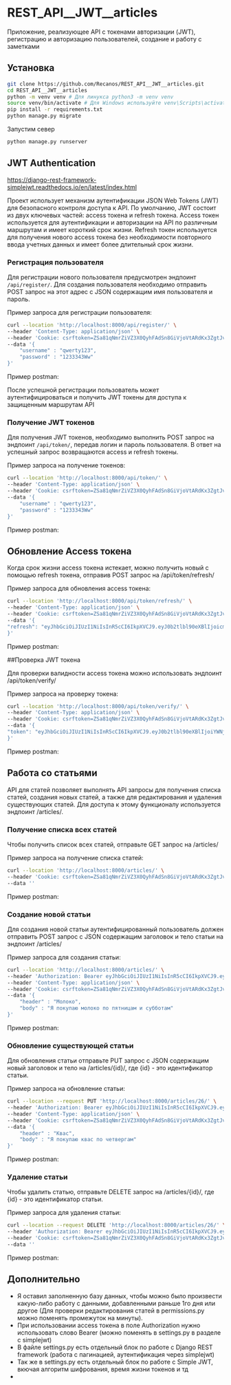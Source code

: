 # REST_API__JWT__articles
Приложение, реализующее API с токенами авторизации (JWT), регистрацию и авторизацию пользователей, создание и работу с заметками

## Установка

```bash
git clone https://github.com/Recanos/REST_API__JWT__articles.git
cd REST_API__JWT__articles
python -m venv venv # Для линукса python3 -m venv venv
source venv/bin/activate # Для Windows используйте venv\Scripts\activate
pip install -r requirements.txt
python manage.py migrate
```
Запустим север

```bash
python manage.py runserver
```

## JWT Authentication

https://django-rest-framework-simplejwt.readthedocs.io/en/latest/index.html

Проект использует механизм аутентификации JSON Web Tokens (JWT) для безопасного контроля доступа к API. По умолчанию, JWT состоит из двух ключевых частей: access токена и refresh токена. Access токен используется для аутентификации и авторизации на API по различным маршрутам и имеет короткий срок жизни. Refresh токен используется для получения нового access токена без необходимости повторного ввода учетных данных и имеет более длительный срок жизни. 

### Регистрация пользователя

Для регистрации нового пользователя предусмотрен эндпоинт `/api/register/`. Для создания пользователя необходимо отправить POST запрос на этот адрес с JSON содержащим имя пользователя и пароль.

Пример запроса для регистрации пользователя:

```bash
curl --location 'http://localhost:8000/api/register/' \
--header 'Content-Type: application/json' \
--header 'Cookie: csrftoken=ZSa81qNmrZiVZ3X0QyhFAdSn8GiVjoVtARdKx3ZgtJvxxHmWjqJxR1U7gMUOOCTR' \
--data '{
    "username" : "qwerty123",
    "password" : "1233343Ww"
}'
```
Пример postman:


После успешной регистрации пользователь может аутентифицироваться и получить JWT токены для доступа к защищенным маршрутам API

### Получение JWT токенов

Для получения JWT токенов, необходимо выполнить POST запрос на эндпоинт `/api/token/`, передав логин и пароль пользователя. В ответ на успешный запрос возвращаются access и refresh токены.

Пример запроса на получение токенов:

```bash
curl --location 'http://localhost:8000/api/token/' \
--header 'Content-Type: application/json' \
--header 'Cookie: csrftoken=ZSa81qNmrZiVZ3X0QyhFAdSn8GiVjoVtARdKx3ZgtJvxxHmWjqJxR1U7gMUOOCTR' \
--data '{
    "username" : "qwerty123",
    "password" : "1233343Ww"
}'
```
Пример postman:

## Обновление Access токена

Когда срок жизни access токена истекает, можно получить новый с помощью refresh токена, отправив POST запрос на /api/token/refresh/

Пример запроса для обновления access токена:

```bash
curl --location 'http://localhost:8000/api/token/refresh/' \
--header 'Content-Type: application/json' \
--header 'Cookie: csrftoken=ZSa81qNmrZiVZ3X0QyhFAdSn8GiVjoVtARdKx3ZgtJvxxHmWjqJxR1U7gMUOOCTR' \
--data '{
"refresh": "eyJhbGciOiJIUzI1NiIsInR5cCI6IkpXVCJ9.eyJ0b2tlbl90eXBlIjoicmVmcmVzaCIsImV4cCI6MTcxNDM5NTQwOSwiaWF0IjoxNzE0MzA5MDA5LCJqdGkiOiI2NGY5OTg0ZjMxZjg0NDhhOGJlY2RmZTE1NGU0MjYxZiIsInVzZXJfaWQiOjEzfQ.evvXfOXvINEv6guaGgMJWJWkbK20uT6g-S8tko45xoA"
}'
```
Пример postman:

##Проверка JWT токена

Для проверки валидности access токена можно использовать эндпоинт /api/token/verify/

Пример запроса на проверку токена:

```bash
curl --location 'http://localhost:8000/api/token/verify/' \
--header 'Content-Type: application/json' \
--header 'Cookie: csrftoken=ZSa81qNmrZiVZ3X0QyhFAdSn8GiVjoVtARdKx3ZgtJvxxHmWjqJxR1U7gMUOOCTR' \
--data '{
"token": "eyJhbGciOiJIUzI1NiIsInR5cCI6IkpXVCJ9.eyJ0b2tlbl90eXBlIjoiYWNjZXNzIiwiZXhwIjoxNzE0MzA5Mzg3LCJpYXQiOjE3MTQzMDkwMDksImp0aSI6IjllYjQ4OGE3YmMyZDQ1MGE4MzdjOTYyYTExYWQwOTg1IiwidXNlcl9pZCI6MTN9.EvxxzXrZ2nyaxWk3vQLMZQOwIIHxIC63And9xnA5xew"
}'
```
Пример postman:

## Работа со статьями
API для статей позволяет выполнять API запросы для получения списка статей, создания новых статей, а также для редактирования и удаления существующих статей. Для доступа к этому функционалу используется эндпоинт /articles/.

### Получение списка всех статей

Чтобы получить список всех статей, отправьте GET запрос на /articles/

Пример запроса на получение списка статей:

```bash
curl --location 'http://localhost:8000/articles/' \
--header 'Cookie: csrftoken=ZSa81qNmrZiVZ3X0QyhFAdSn8GiVjoVtARdKx3ZgtJvxxHmWjqJxR1U7gMUOOCTR' \
--data ''
```
Пример postman:

### Создание новой статьи

Для создания новой статьи аутентифицированный пользователь должен отправить POST запрос с JSON содержащим заголовок и тело статьи на эндпоинт /articles/

Пример запроса для создания статьи:

```bash
curl --location 'http://localhost:8000/articles/' \
--header 'Authorization: Bearer eyJhbGciOiJIUzI1NiIsInR5cCI6IkpXVCJ9.eyJ0b2tlbl90eXBlIjoiYWNjZXNzIiwiZXhwIjoxNzE0MzA5NzU4LCJpYXQiOjE3MTQzMDk0NTgsImp0aSI6IjBhMjAzZDczMWVjZjRlNDA5ZTNmYzRhMWQ2ZGExNmI4IiwidXNlcl9pZCI6MTN9.80Q-xVsoOl6xbmMieSjRPl8Paj83VVu9DGn1VPUxdlA' \
--header 'Content-Type: application/json' \
--header 'Cookie: csrftoken=ZSa81qNmrZiVZ3X0QyhFAdSn8GiVjoVtARdKx3ZgtJvxxHmWjqJxR1U7gMUOOCTR' \
--data '{
    "header" : "Молоко",
    "body" : "Я покупаю молоко по пятницам и субботам"
}'
```

Пример postman:

### Обновление существующей статьи

Для обновления статьи отправьте PUT запрос с JSON содержащим новый заголовок и тело на /articles/{id}/, где {id} - это идентификатор статьи.

Пример запроса на обновление статьи:

```bash
curl --location --request PUT 'http://localhost:8000/articles/26/' \
--header 'Authorization: Bearer eyJhbGciOiJIUzI1NiIsInR5cCI6IkpXVCJ9.eyJ0b2tlbl90eXBlIjoiYWNjZXNzIiwiZXhwIjoxNzE0MzA5NzU4LCJpYXQiOjE3MTQzMDk0NTgsImp0aSI6IjBhMjAzZDczMWVjZjRlNDA5ZTNmYzRhMWQ2ZGExNmI4IiwidXNlcl9pZCI6MTN9.80Q-xVsoOl6xbmMieSjRPl8Paj83VVu9DGn1VPUxdlA' \
--header 'Content-Type: application/json' \
--header 'Cookie: csrftoken=ZSa81qNmrZiVZ3X0QyhFAdSn8GiVjoVtARdKx3ZgtJvxxHmWjqJxR1U7gMUOOCTR' \
--data '{
    "header" : "Квас",
    "body" : "Я покупаю квас по четвергам"
}'
```

Пример postman:

### Удаление статьи

Чтобы удалить статью, отправьте DELETE запрос на /articles/{id}/, где {id} - это идентификатор статьи.

Пример запроса для удаления статьи:

```bash
curl --location --request DELETE 'http://localhost:8000/articles/26/' \
--header 'Authorization: Bearer eyJhbGciOiJIUzI1NiIsInR5cCI6IkpXVCJ9.eyJ0b2tlbl90eXBlIjoiYWNjZXNzIiwiZXhwIjoxNzE0MzA5NzU4LCJpYXQiOjE3MTQzMDk0NTgsImp0aSI6IjBhMjAzZDczMWVjZjRlNDA5ZTNmYzRhMWQ2ZGExNmI4IiwidXNlcl9pZCI6MTN9.80Q-xVsoOl6xbmMieSjRPl8Paj83VVu9DGn1VPUxdlA' \
--header 'Cookie: csrftoken=ZSa81qNmrZiVZ3X0QyhFAdSn8GiVjoVtARdKx3ZgtJvxxHmWjqJxR1U7gMUOOCTR' \
--data ''
```

Пример postman:

## Дополнительно

- Я оставил заполненную базу данных, чтобы можно было произвести какую-либо работу с данными, добавленными раньше 1го дня или другое (Для проверки редактирования статей в permissions.py можно поменять промежуток на минуты).
- При использовании access токена в поле Authorization нужно использовать слово Bearer (можно поменять в settings.py в разделе с simplejwt)
- В файле settings.py есть отдельный блок по работе с Django REST framework (работа с пагинацией, аутентификация через simplejwt)
- Так же в settings.py есть отдельный блок по работе с Simple JWT, вкючая алгоритм шифрования, время жизни токенов и тд
- 
